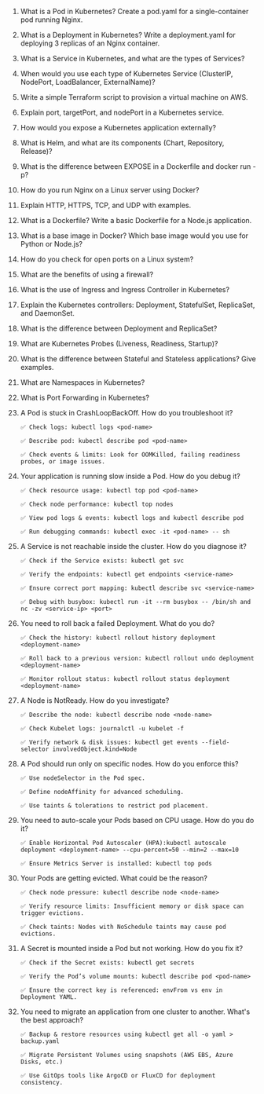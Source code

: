1. What is a Pod in Kubernetes? Create a pod.yaml for a single-container pod running Nginx.
2. What is a Deployment in Kubernetes? Write a deployment.yaml for deploying 3 replicas of an Nginx container.
3. What is a Service in Kubernetes, and what are the types of Services?
4. When would you use each type of Kubernetes Service (ClusterIP, NodePort, LoadBalancer, ExternalName)?
5. Write a simple Terraform script to provision a virtual machine on AWS.
6. Explain port, targetPort, and nodePort in a Kubernetes service.
7. How would you expose a Kubernetes application externally?
8. What is Helm, and what are its components (Chart, Repository, Release)?
9. What is the difference between EXPOSE in a Dockerfile and docker run -p?
10. How do you run Nginx on a Linux server using Docker?
11. Explain HTTP, HTTPS, TCP, and UDP with examples.
12. What is a Dockerfile? Write a basic Dockerfile for a Node.js application.
13. What is a base image in Docker? Which base image would you use for Python or Node.js?
14. How do you check for open ports on a Linux system?
15. What are the benefits of using a firewall?
16. What is the use of Ingress and Ingress Controller in Kubernetes?
17. Explain the Kubernetes controllers: Deployment, StatefulSet, ReplicaSet, and DaemonSet.
18. What is the difference between Deployment and ReplicaSet?
19. What are Kubernetes Probes (Liveness, Readiness, Startup)?
20. What is the difference between Stateful and Stateless applications? Give examples.
21. What are Namespaces in Kubernetes?
22. What is Port Forwarding in Kubernetes?

23. A Pod is stuck in CrashLoopBackOff. How do you troubleshoot it?
    ~~~
    ✅ Check logs: kubectl logs <pod-name>

    ✅ Describe pod: kubectl describe pod <pod-name>

    ✅ Check events & limits: Look for OOMKilled, failing readiness probes, or image issues.
    ~~~
    
24. Your application is running slow inside a Pod. How do you debug it?
    ~~~
    ✅ Check resource usage: kubectl top pod <pod-name>

    ✅ Check node performance: kubectl top nodes

    ✅ View pod logs & events: kubectl logs and kubectl describe pod

    ✅ Run debugging commands: kubectl exec -it <pod-name> -- sh
    ~~~

25. A Service is not reachable inside the cluster. How do you diagnose it?

    ~~~
    ✅ Check if the Service exists: kubectl get svc

    ✅ Verify the endpoints: kubectl get endpoints <service-name>

    ✅ Ensure correct port mapping: kubectl describe svc <service-name>

    ✅ Debug with busybox: kubectl run -it --rm busybox -- /bin/sh and nc -zv <service-ip> <port>
    ~~~

26. You need to roll back a failed Deployment. What do you do?

    ~~~
    ✅ Check the history: kubectl rollout history deployment <deployment-name>

    ✅ Roll back to a previous version: kubectl rollout undo deployment <deployment-name>

    ✅ Monitor rollout status: kubectl rollout status deployment <deployment-name>
    ~~~

27. A Node is NotReady. How do you investigate?

    ~~~
    ✅ Describe the node: kubectl describe node <node-name>

    ✅ Check Kubelet logs: journalctl -u kubelet -f

    ✅ Verify network & disk issues: kubectl get events --field-selector involvedObject.kind=Node
    ~~~

28. A Pod should run only on specific nodes. How do you enforce this?

    ~~~
    ✅ Use nodeSelector in the Pod spec.

    ✅ Define nodeAffinity for advanced scheduling.

    ✅ Use taints & tolerations to restrict pod placement.
    ~~~

29. You need to auto-scale your Pods based on CPU usage. How do you do it?

    ~~~
    ✅ Enable Horizontal Pod Autoscaler (HPA):kubectl autoscale deployment <deployment-name> --cpu-percent=50 --min=2 --max=10

    ✅ Ensure Metrics Server is installed: kubectl top pods
    ~~~

30. Your Pods are getting evicted. What could be the reason?

    ~~~
    ✅ Check node pressure: kubectl describe node <node-name>

    ✅ Verify resource limits: Insufficient memory or disk space can trigger evictions.

    ✅ Check taints: Nodes with NoSchedule taints may cause pod evictions.
    ~~~

31. A Secret is mounted inside a Pod but not working. How do you fix it?
    
    ~~~
    ✅ Check if the Secret exists: kubectl get secrets

    ✅ Verify the Pod’s volume mounts: kubectl describe pod <pod-name>

    ✅ Ensure the correct key is referenced: envFrom vs env in Deployment YAML.
    ~~~

32. You need to migrate an application from one cluster to another. What's the best approach?
    
    ~~~
    ✅ Backup & restore resources using kubectl get all -o yaml > backup.yaml

    ✅ Migrate Persistent Volumes using snapshots (AWS EBS, Azure Disks, etc.)
    
    ✅ Use GitOps tools like ArgoCD or FluxCD for deployment consistency.
    ~~~

